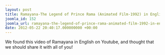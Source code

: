 ```yaml
---
layout: post
title: Ramayana-The Legend of Prince Rama (Animated Film-1992) in English
joomla_id: 152
joomla_url: ramayana-the-legend-of-prince-rama-animated-film-1992-in-english
date: 2012-05-22 20:40:17.000000000 +00:00
---
```

We found this video of Ramayana in English on Youtube, and thought that we should share it with all of you!
